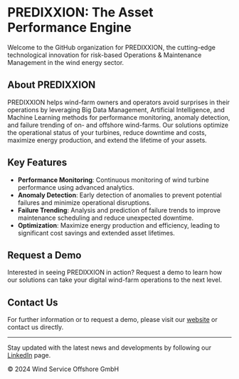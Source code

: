 # PREDIXXION: The Asset Performance Engine

Welcome to the GitHub organization for PREDIXXION, the cutting-edge technological innovation for risk-based Operations & Maintenance Management in the wind energy sector. 

## About PREDIXXION

PREDIXXION helps wind-farm owners and operators avoid surprises in their operations by leveraging Big Data Management, Artificial Intelligence, and Machine Learning methods for performance monitoring, anomaly detection, and failure trending of on- and offshore wind-farms. Our solutions optimize the operational status of your turbines, reduce downtime and costs, maximize energy production, and extend the lifetime of your assets.

## Key Features

- **Performance Monitoring**: Continuous monitoring of wind turbine performance using advanced analytics.
- **Anomaly Detection**: Early detection of anomalies to prevent potential failures and minimize operational disruptions.
- **Failure Trending**: Analysis and prediction of failure trends to improve maintenance scheduling and reduce unexpected downtime.
- **Optimization**: Maximize energy production and efficiency, leading to significant cost savings and extended asset lifetimes.

## Request a Demo

Interested in seeing PREDIXXION in action? Request a demo to learn how our solutions can take your digital wind-farm operations to the next level.

## Contact Us

For further information or to request a demo, please visit our [website](https://www.predixxion.com/) or contact us directly.

---

Stay updated with the latest news and developments by following our [LinkedIn](https://de.linkedin.com/company/wind-service-offshore-gmbh) page.

© 2024 Wind Service Offshore GmbH
